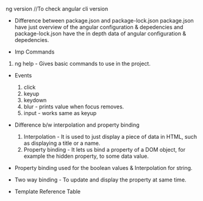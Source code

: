 ng version //To check angular cli version

- Difference between package.json and package-lock.json
package.json have just overview of the angular configuration & depedencies and package-lock.json have the in depth data of angular configuration & depedencies.

- Imp Commands
1. ng help - Gives basic commands to use in the project.

- Events
  1. click
  2. keyup
  3. keydown
  4. blur - prints value when focus removes.
  5. input - works same as keyup

- Difference b/w interpolation and property binding
  1. Interpolation - It is used to just display a piece of data in HTML, such as displaying a title or a name.
  2. Property binding - It lets us bind a property of a DOM object, for example the hidden property, to some data value.

- Property binding used for the boolean values & Interpolation for string.

- Two way binding - To update and display the property at same time.

- Template Reference Table